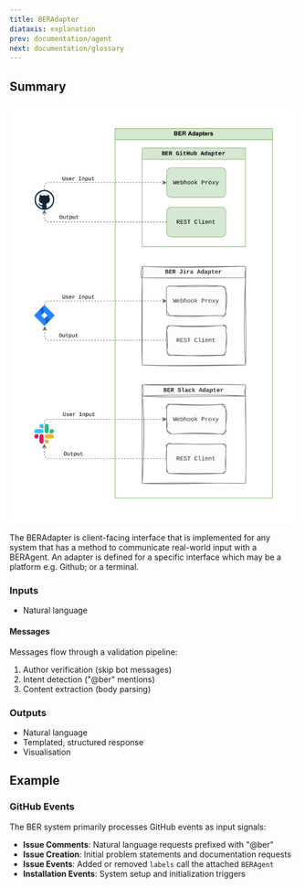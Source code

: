 ```yaml
---
title: BERAdapter
diataxis: explanation
prev: documentation/agent
next: documentation/glossary
---
```


## Summary

![](ber-003-adapter.svg)

The BERAdapter is client-facing interface that is implemented for any system that has a method to communicate real-world input with a BERAgent. An adapter is defined for a specific interface which may be a platform e.g. Github; or a terminal.

### Inputs
 - Natural language

#### Messages

Messages flow through a validation pipeline:

1. Author verification (skip bot messages)
2. Intent detection ("@ber" mentions)
3. Content extraction (body parsing)


### Outputs
 - Natural language
 - Templated, structured response
 - Visualisation

## Example
### GitHub Events

The BER system primarily processes GitHub events as input signals:

- **Issue Comments**: Natural language requests prefixed with "@ber"
- **Issue Creation**: Initial problem statements and documentation requests
- **Issue Events**: Added or removed `labels` call the attached `BERAgent`
- **Installation Events**: System setup and initialization triggers

